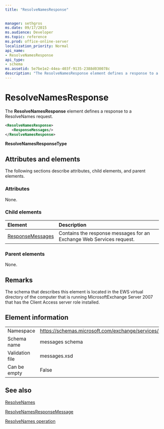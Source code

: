```yaml
---
title: "ResolveNamesResponse"
 
 
manager: sethgros
ms.date: 09/17/2015
ms.audience: Developer
ms.topic: reference
ms.prod: office-online-server
localization_priority: Normal
api_name:
- ResolveNamesResponse
api_type:
- schema
ms.assetid: 5e7be1e2-44ea-403f-9135-2388d030078c
description: "The ResolveNamesResponse element defines a response to a ResolveNames request."
---
```


# ResolveNamesResponse

The **ResolveNamesResponse** element defines a response to a ResolveNames request. 
  
```xml
<ResolveNamesResponse>
   <ResponseMessages/>
</ResolveNamesResponse>
```

 **ResolveNamesResponseType**
## Attributes and elements

The following sections describe attributes, child elements, and parent elements.
  
### Attributes

None.
  
### Child elements

|**Element**|**Description**|
|:-----|:-----|
|[ResponseMessages](responsemessages.md) <br/> |Contains the response messages for an Exchange Web Services request.  <br/> |
   
### Parent elements

None.
  
## Remarks

The schema that describes this element is located in the EWS virtual directory of the computer that is running MicrosoftExchange Server 2007 that has the Client Access server role installed.
  
## Element information

|||
|:-----|:-----|
|Namespace  <br/> |https://schemas.microsoft.com/exchange/services/2006/messages  <br/> |
|Schema name  <br/> |messages schema  <br/> |
|Validation file  <br/> |messages.xsd  <br/> |
|Can be empty  <br/> |False  <br/> |
   
## See also



[ResolveNames](resolvenames.md)
  
[ResolveNamesResponseMessage](resolvenamesresponsemessage.md)
  
[ResolveNames operation](resolvenames-operation.md)

